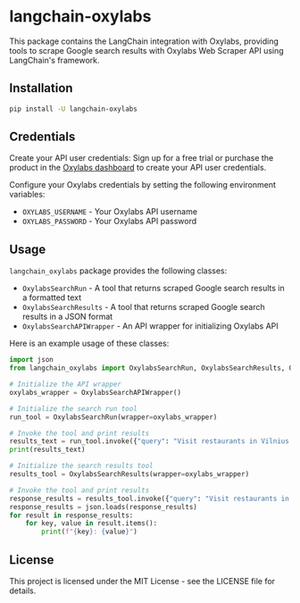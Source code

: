 # langchain-oxylabs

This package contains the LangChain integration with Oxylabs, providing tools to scrape Google search results 
with Oxylabs Web Scraper API using LangChain's framework.

## Installation

```bash
pip install -U langchain-oxylabs
```

## Credentials
Create your API user credentials: Sign up for a free trial or purchase the product
in the [Oxylabs dashboard](https://dashboard.oxylabs.io/en/registration)
to create your API user credentials.

Configure your Oxylabs credentials by setting the following environment variables:
- `OXYLABS_USERNAME` - Your Oxylabs API username
- `OXYLABS_PASSWORD` - Your Oxylabs API password

## Usage
`langchain_oxylabs` package provides the following classes:
- `OxylabsSearchRun` - A tool that returns scraped Google search results in a formatted text
- `OxylabsSearchResults` - A tool that returns scraped Google search results in a JSON format
- `OxylabsSearchAPIWrapper` - An API wrapper for initializing Oxylabs API

Here is an example usage of these classes:

```python
import json
from langchain_oxylabs import OxylabsSearchRun, OxylabsSearchResults, OxylabsSearchAPIWrapper

# Initialize the API wrapper
oxylabs_wrapper = OxylabsSearchAPIWrapper()

# Initialize the search run tool
run_tool = OxylabsSearchRun(wrapper=oxylabs_wrapper)

# Invoke the tool and print results
results_text = run_tool.invoke({"query": "Visit restaurants in Vilnius."})
print(results_text)

# Initialize the search results tool
results_tool = OxylabsSearchResults(wrapper=oxylabs_wrapper)

# Invoke the tool and print results
response_results = results_tool.invoke({"query": "Visit restaurants in Paris."})
response_results = json.loads(response_results)
for result in response_results:
    for key, value in result.items():
        print(f"{key}: {value}")
```

## License
This project is licensed under the MIT License - see the LICENSE file for details.

